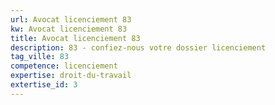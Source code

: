```yaml
---
url: Avocat licenciement 83
kw: Avocat licenciement 83
title: Avocat licenciement 83
description: 83 - confiez-nous votre dossier licenciement
tag_ville: 83
competence: licenciement
expertise: droit-du-travail
extertise_id: 3
---
```

